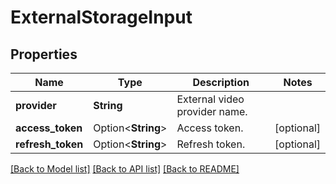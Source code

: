 # ExternalStorageInput

## Properties

Name | Type | Description | Notes
------------ | ------------- | ------------- | -------------
**provider** | **String** | External video provider name. | 
**access_token** | Option<**String**> | Access token. | [optional]
**refresh_token** | Option<**String**> | Refresh token. | [optional]

[[Back to Model list]](../README.md#documentation-for-models) [[Back to API list]](../README.md#documentation-for-api-endpoints) [[Back to README]](../README.md)


